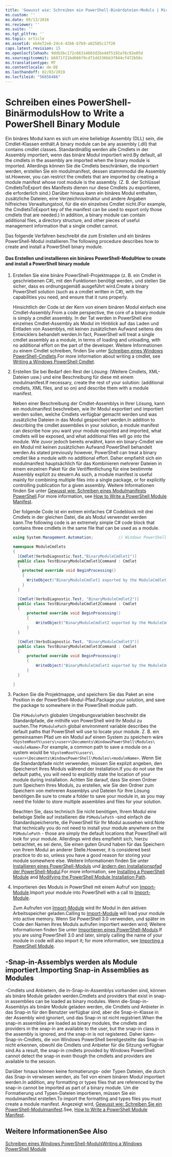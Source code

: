 ```yaml
---
title: 'Gewusst wie: Schreiben ein PowerShell-Binärdateien-Moduls | Microsoft-Dokumentation'
ms.custom: ''
ms.date: 09/13/2016
ms.reviewer: ''
ms.suite: ''
ms.tgt_pltfrm: ''
ms.topic: article
ms.assetid: eb4e72e6-24c4-42b6-b7b9-a62585c17f26
caps.latest.revision: 15
ms.openlocfilehash: 9ddb3bc172c66314603d2be4df5192a76c92e05d
ms.sourcegitcommit: b6871f21bd666f9cd71dd336bb3f844cf472b56c
ms.translationtype: MT
ms.contentlocale: de-DE
ms.lasthandoff: 02/03/2019
ms.locfileid: "56856486"
---
```

# <a name="how-to-write-a-powershell-binary-module"></a><span data-ttu-id="7bdab-102">Schreiben eines PowerShell-Binärmoduls</span><span class="sxs-lookup"><span data-stu-id="7bdab-102">How to Write a PowerShell Binary Module</span></span>

<span data-ttu-id="7bdab-103">Ein binäres Modul kann es sich um eine beliebige Assembly (DLL) sein, die Cmdlet-Klassen enthält.</span><span class="sxs-lookup"><span data-stu-id="7bdab-103">A binary module can be any assembly (.dll) that contains cmdlet classes.</span></span> <span data-ttu-id="7bdab-104">Standardmäßig werden alle Cmdlets in der Assembly importiert, wenn das binäre Modul importiert wird.</span><span class="sxs-lookup"><span data-stu-id="7bdab-104">By default, all the cmdlets in the assembly are imported when the binary module is imported.</span></span> <span data-ttu-id="7bdab-105">Allerdings können Sie die Cmdlets beschränken, die importiert werden, erstellen Sie ein modulmanifest, dessen stammmodul die Assembly ist.</span><span class="sxs-lookup"><span data-stu-id="7bdab-105">However, you can restrict the cmdlets that are imported by creating a module manifest whose root module is the assembly.</span></span> <span data-ttu-id="7bdab-106">(Z. B. der Schlüssel CmdletsToExport des Manifests dienen nur diese Cmdlets zu exportieren, die erforderlich sind.) Darüber hinaus kann ein binäres Modul enthalten, zusätzliche Dateien, eine Verzeichnisstruktur und andere Angaben hilfreiches Verwaltungstool, für die ein einzelnes Cmdlet nicht.</span><span class="sxs-lookup"><span data-stu-id="7bdab-106">(For example, the CmdletsToExport key of the manifest can be used to export only those cmdlets that are needed.) In addition, a binary module can contain additional files, a directory structure, and other pieces of useful management information that a single cmdlet cannot.</span></span>

<span data-ttu-id="7bdab-107">Das folgende Verfahren beschreibt die zum Erstellen und ein binäres PowerShell-Modul installieren.</span><span class="sxs-lookup"><span data-stu-id="7bdab-107">The following procedure describes how to create and install a PowerShell binary module.</span></span>

#### <a name="how-to-create-and-install-a-powershell-binary-module"></a><span data-ttu-id="7bdab-108">Das Erstellen und installieren ein binäres PowerShell-Modul</span><span class="sxs-lookup"><span data-stu-id="7bdab-108">How to create and install a PowerShell binary module</span></span>

1. <span data-ttu-id="7bdab-109">Erstellen Sie eine binäre PowerShell-Projektmappe (z. B. ein Cmdlet in geschriebenen C#), mit den Funktionen benötigt werden, und stellen Sie sicher, dass es ordnungsgemäß ausgeführt wird.</span><span class="sxs-lookup"><span data-stu-id="7bdab-109">Create a binary PowerShell solution (such as a cmdlet written in C#), with the capabilities you need, and ensure that it runs properly.</span></span>

   <span data-ttu-id="7bdab-110">Hinsichtlich der Code ist der Kern von einem binären Modul einfach eine Cmdlet-Assembly.</span><span class="sxs-lookup"><span data-stu-id="7bdab-110">From a code perspective, the core of a binary module is simply a cmdlet assembly.</span></span> <span data-ttu-id="7bdab-111">In der Tat werden in PowerShell eine einzelnes Cmdlet-Assembly als Modul im Hinblick auf das Laden und Entladen von Assemblys, mit keinen zusätzlichen Aufwand seitens des Entwicklers behandelt werden.</span><span class="sxs-lookup"><span data-stu-id="7bdab-111">In fact, PowerShell will treat a single cmdlet assembly as a module, in terms of loading and unloading, with no additional effort on the part of the developer.</span></span> <span data-ttu-id="7bdab-112">Weitere Informationen zu einem Cmdlet schreiben, finden Sie unter [Schreiben eines Windows PowerShell-Cmdlets](../cmdlet/writing-a-windows-powershell-cmdlet.md).</span><span class="sxs-lookup"><span data-stu-id="7bdab-112">For more information about writing a cmdlet, see [Writing a Windows PowerShell Cmdlet](../cmdlet/writing-a-windows-powershell-cmdlet.md).</span></span>

2. <span data-ttu-id="7bdab-113">Erstellen Sie bei Bedarf den Rest der Lösung: (Weitere Cmdlets, XML-Dateien usw.) und eine Beschreibung für diese mit einem modulmanifest.</span><span class="sxs-lookup"><span data-stu-id="7bdab-113">If necessary, create the rest of your solution: (additional cmdlets, XML files, and so on) and describe them with a module manifest.</span></span>

   <span data-ttu-id="7bdab-114">Neben einer Beschreibung der Cmdlet-Assemblys in Ihrer Lösung, kann ein modulmanifest beschreiben, wie Ihr Modul exportiert und importiert werden sollen, welche Cmdlets verfügbar gemacht werden und was zusätzliche Dateien in das Modul gespeichert werden.</span><span class="sxs-lookup"><span data-stu-id="7bdab-114">In addition to describing the cmdlet assemblies in your solution, a module manifest can describe how you want your module exported and imported, what cmdlets will be exposed, and what additional files will go into the module.</span></span> <span data-ttu-id="7bdab-115">Wie zuvor jedoch bereits erwähnt, kann ein binary-Cmdlet wie ein Modul mit keinen zusätzlichen Aufwand PowerShell behandelt werden.</span><span class="sxs-lookup"><span data-stu-id="7bdab-115">As stated previously however, PowerShell can treat a binary cmdlet like a module with no additional effort.</span></span> <span data-ttu-id="7bdab-116">Daher empfiehlt sich ein modulmanifest hauptsächlich für das Kombinieren mehrerer Dateien in einem einzelnen Paket für die Veröffentlichung für eine bestimmte Assembly explizit zu steuern.</span><span class="sxs-lookup"><span data-stu-id="7bdab-116">As such, a module manifest is useful mainly for combining multiple files into a single package, or for explicitly controlling publication for a given assembly.</span></span> <span data-ttu-id="7bdab-117">Weitere Informationen finden Sie unter [Gewusst wie: Schreiben eines Modulmanifests PowerShell](http://msdn.microsoft.com/en-us/abe4c24b-e64e-4a61-81d5-18c4fceba0b6).</span><span class="sxs-lookup"><span data-stu-id="7bdab-117">For more information, see [How to Write a PowerShell Module Manifest](http://msdn.microsoft.com/en-us/abe4c24b-e64e-4a61-81d5-18c4fceba0b6).</span></span>

   <span data-ttu-id="7bdab-118">Der folgende Code ist ein extrem einfaches C# Codeblock mit drei Cmdlets in der gleichen Datei, die als Modul verwendet werden kann.</span><span class="sxs-lookup"><span data-stu-id="7bdab-118">The following code is an extremely simple C# code block that contains three cmdlets in the same file that can be used as a module.</span></span>

   ```csharp
   using System.Management.Automation;           // Windows PowerShell namespace.

   namespace ModuleCmdlets
   {
     [Cmdlet(VerbsDiagnostic.Test,"BinaryModuleCmdlet1")]
     public class TestBinaryModuleCmdlet1Command : Cmdlet
     {
       protected override void BeginProcessing()
       {
         WriteObject("BinaryModuleCmdlet1 exported by the ModuleCmdlets module.");
       }
     }

     [Cmdlet(VerbsDiagnostic.Test, "BinaryModuleCmdlet2")]
     public class TestBinaryModuleCmdlet2Command : Cmdlet
     {
         protected override void BeginProcessing()
         {
             WriteObject("BinaryModuleCmdlet2 exported by the ModuleCmdlets module.");
         }
     }

     [Cmdlet(VerbsDiagnostic.Test, "BinaryModuleCmdlet3")]
     public class TestBinaryModuleCmdlet3Command : Cmdlet
     {
         protected override void BeginProcessing()
         {
             WriteObject("BinaryModuleCmdlet3 exported by the ModuleCmdlets module.");
         }
     }

   }
   ```

3. <span data-ttu-id="7bdab-119">Packen Sie die Projektmappe, und speichern Sie das Paket an eine Position in der PowerShell-Modul-Pfad.</span><span class="sxs-lookup"><span data-stu-id="7bdab-119">Package your solution, and save the package to somewhere in the PowerShell module path.</span></span>

   <span data-ttu-id="7bdab-120">Die `PSModulePath` globalen Umgebungsvariablen beschreibt die Standardpfade, die mithilfe von PowerShell wird Ihr Modul zu suchen.</span><span class="sxs-lookup"><span data-stu-id="7bdab-120">The `PSModulePath` global environment variable describes the default paths that PowerShell will use to locate your module.</span></span> <span data-ttu-id="7bdab-121">Z. B. ein gemeinsamen Pfad um ein Modul auf einem System zu speichern wäre `%SystemRoot%\users\<user>\Documents\WindowsPowerShell\Modules\<moduleName>`.</span><span class="sxs-lookup"><span data-stu-id="7bdab-121">For example, a common path to save a module on a system would be `%SystemRoot%\users\<user>\Documents\WindowsPowerShell\Modules\<moduleName>`.</span></span> <span data-ttu-id="7bdab-122">Wenn Sie die Standardpfade nicht verwenden, müssen Sie explizit angeben, den Speicherort Ihres Moduls während der Installation.</span><span class="sxs-lookup"><span data-stu-id="7bdab-122">If you do not use the default paths, you will need to explicitly state the location of your module during installation.</span></span> <span data-ttu-id="7bdab-123">Achten Sie darauf, dass Sie einen Ordner zum Speichern Ihres Moduls, zu erstellen, wie Sie den Ordner zum Speichern von mehreren Assemblys und Dateien für Ihre Lösung benötigen.</span><span class="sxs-lookup"><span data-stu-id="7bdab-123">Be sure to create a folder to save your module in, as you may need the folder to store multiple assemblies and files for your solution.</span></span>

   <span data-ttu-id="7bdab-124">Beachten Sie, dass technisch Sie nicht benötigen, Ihrem Modul eine beliebige Stelle auf installieren die `PSModulePath` -sind einfach die Standardspeicherorte, die PowerShell für Ihr Modul aussehen wird.</span><span class="sxs-lookup"><span data-stu-id="7bdab-124">Note that technically you do not need to install your module anywhere on the `PSModulePath` - those are simply the default locations that PowerShell will look for your module.</span></span> <span data-ttu-id="7bdab-125">Allerdings wird dies empfiehlt sich, hierzu betrachtet, es sei denn, Sie einen guten Grund haben für das Speichern von Ihrem Modul an anderer Stelle.</span><span class="sxs-lookup"><span data-stu-id="7bdab-125">However, it is considered best practice to do so, unless you have a good reason for storing your module somewhere else.</span></span> <span data-ttu-id="7bdab-126">Weitere Informationen finden Sie unter [Installieren eines PowerShell-Moduls](./installing-a-powershell-module.md) und [ändern den Installationspfad der PowerShell-Modul](./modifying-the-psmodulepath-installation-path.md).</span><span class="sxs-lookup"><span data-stu-id="7bdab-126">For more information, see [Installing a PowerShell Module](./installing-a-powershell-module.md) and [Modifying the PowerShell Module Installation Path](./modifying-the-psmodulepath-installation-path.md).</span></span>

4. <span data-ttu-id="7bdab-127">Importieren des Moduls in PowerShell mit einem Aufruf von [Import-Module](/powershell/module/Microsoft.PowerShell.Core/Import-Module).</span><span class="sxs-lookup"><span data-stu-id="7bdab-127">Import your module into PowerShell with a call to [Import-Module](/powershell/module/Microsoft.PowerShell.Core/Import-Module).</span></span>

   <span data-ttu-id="7bdab-128">Zum Aufrufen von [Import-Module](/powershell/module/Microsoft.PowerShell.Core/Import-Module) wird Ihr Modul in den aktiven Arbeitsspeicher geladen.</span><span class="sxs-lookup"><span data-stu-id="7bdab-128">Calling to [Import-Module](/powershell/module/Microsoft.PowerShell.Core/Import-Module) will load your module into active memory.</span></span> <span data-ttu-id="7bdab-129">Wenn Sie PowerShell 3.0 verwenden, und später im Code den Namen Ihres Moduls aufrufen importiert werden wird; Weitere Informationen finden Sie unter [Importieren eines PowerShell-Moduls](./importing-a-powershell-module.md).</span><span class="sxs-lookup"><span data-stu-id="7bdab-129">If you are using PowerShell 3.0 and later, simply calling the name of your module in code will also import it; for more information, see [Importing a PowerShell Module](./importing-a-powershell-module.md).</span></span>

## <a name="importing-snap-in-assemblies-as-modules"></a><span data-ttu-id="7bdab-130">-Snap-in-Assemblys werden als Module importiert.</span><span class="sxs-lookup"><span data-stu-id="7bdab-130">Importing Snap-in Assemblies as Modules</span></span>

<span data-ttu-id="7bdab-131">-Cmdlets und Anbietern, die in-Snap-in-Assemblys vorhanden sind, können als binäre Module geladen werden.</span><span class="sxs-lookup"><span data-stu-id="7bdab-131">Cmdlets and providers that exist in snap-in assemblies can be loaded as binary modules.</span></span> <span data-ttu-id="7bdab-132">Wenn die-Snap-in-Assemblys als binäre Module geladen werden, die Cmdlets und Anbieter in das Snap-in für den Benutzer verfügbar sind, aber die Snap-in-Klasse in der Assembly wird ignoriert, und das Snap-in ist nicht registriert.</span><span class="sxs-lookup"><span data-stu-id="7bdab-132">When the snap-in assemblies are loaded as binary modules, the cmdlets and providers in the snap-in are available to the user, but the snap-in class in the assembly is ignored, and the snap-in is not registered.</span></span> <span data-ttu-id="7bdab-133">Daher kann-Snap-in-Cmdlets, die von Windows PowerShell bereitgestellte das Snap-in nicht erkennen, obwohl die Cmdlets und Anbieter für die Sitzung verfügbar sind.</span><span class="sxs-lookup"><span data-stu-id="7bdab-133">As a result, the snap-in cmdlets provided by Windows PowerShell cannot detect the snap-in even though the cmdlets and providers are available to the session.</span></span>

<span data-ttu-id="7bdab-134">Darüber hinaus können keine formatierungs- oder Typen Dateien, die durch das Snap-in verwiesen werden, als Teil von einem binären Modul importiert werden.</span><span class="sxs-lookup"><span data-stu-id="7bdab-134">In addition, any formatting or types files that are referenced by the snap-in cannot be imported as part of a binary module.</span></span> <span data-ttu-id="7bdab-135">Um die Formatierung und Typen-Dateien importieren, müssen Sie ein modulmanifest erstellen.</span><span class="sxs-lookup"><span data-stu-id="7bdab-135">To import the formatting and types files you must create a module manifest.</span></span> <span data-ttu-id="7bdab-136">Angezeigt wird, [Gewusst wie: Schreiben Sie ein PowerShell-Modulmanifest](http://msdn.microsoft.com/en-us/abe4c24b-e64e-4a61-81d5-18c4fceba0b6).</span><span class="sxs-lookup"><span data-stu-id="7bdab-136">See, [How to Write a PowerShell Module Manifest](http://msdn.microsoft.com/en-us/abe4c24b-e64e-4a61-81d5-18c4fceba0b6).</span></span>

## <a name="see-also"></a><span data-ttu-id="7bdab-137">Weitere Informationen</span><span class="sxs-lookup"><span data-stu-id="7bdab-137">See Also</span></span>

[<span data-ttu-id="7bdab-138">Schreiben eines Windows PowerShell-Moduls</span><span class="sxs-lookup"><span data-stu-id="7bdab-138">Writing a Windows PowerShell Module</span></span>](./writing-a-windows-powershell-module.md)
